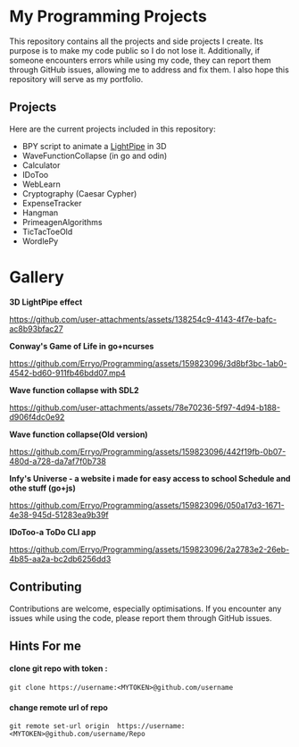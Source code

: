 # My Programming Projects

This repository contains all the projects and side projects I create. Its purpose is to make my code public so I do not lose it. Additionally, if someone encounters errors while using my code, they can report them through GitHub issues, allowing me to address and fix them. I also hope this repository will serve as my portfolio.

## Projects
Here are the current projects included in this repository:
- BPY script to animate a [LightPipe](https://cccgoe.de/projekte/lightpipe.html) in 3D
- WaveFunctionCollapse (in go and odin)
- Calculator
- IDoToo
- WebLearn
- Cryptography (Caesar Cypher)
- ExpenseTracker
- Hangman
- PrimeagenAlgorithms
- TicTacToeOld
- WordlePy
# Gallery 

**3D LightPipe effect**

https://github.com/user-attachments/assets/138254c9-4143-4f7e-bafc-ac8b93bfac27



**Conway's Game of Life in go+ncurses**

https://github.com/Erryo/Programming/assets/159823096/3d8bf3bc-1ab0-4542-bd60-911fb46bdd07.mp4

**Wave function collapse with SDL2**

https://github.com/user-attachments/assets/78e70236-5f97-4d94-b188-d906f4dc0e92

**Wave function collapse(Old version)**

https://github.com/Erryo/Programming/assets/159823096/442f19fb-0b07-480d-a728-da7af7f0b738

**Infy's Universe - a website i made for easy access to school Schedule and othe stuff (go+js)**

https://github.com/Erryo/Programming/assets/159823096/050a17d3-1671-4e38-945d-51283ea9b39f

**IDoToo-a ToDo CLI app**

https://github.com/Erryo/Programming/assets/159823096/2a2783e2-26eb-4b85-aa2a-bc2db6256dd3


## Contributing

Contributions are welcome, especially optimisations. If you encounter any issues while using the code, please report them through GitHub issues.


## Hints For me 

#### clone git repo with token :
`
git clone https://username:<MYTOKEN>@github.com/username
`
#### change remote url of repo
`
git remote set-url origin  https://username:<MYTOKEN>@github.com/username/Repo
`


